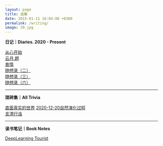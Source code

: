 ```yaml
---
layout: page
title: 选集
date: 2015-01-11 16:04:00 +0300
permalink: /writing/
image: 39.jpg
---
```

**日记｜Diaries.   2020 - Present**

[从心开始](https://www.banklz.cn/Diary03/)  
[云月.题](https://www.banklz.cn/writing04/)   
[衷情](https://www.banklz.cn/writing07/)  
[随想录（二）](https://www.banklz.cn/writings02/)   
[随想录（三）](https://www.banklz.cn/Writing03/)    
[随想录（六）](https://www.banklz.cn/writing06/)   


****

**琐碎集｜All Trivia**

[直面真实的世界](https://www.banklz.cn/excerpt04/) 
[2020-12-20自然演化过程](https://www.banklz.cn/writing05/)  
[言清行浊](https://www.banklz.cn/comment02/) 

****

**读书笔记｜Book Notes**

[DeepLearning Tourist](https://www.banklz.cn/experience01/)    

<iframe src="/vedio/江上清风游.mp3" allow="autoplay" style="display:none" id="iframeAudio"></iframe>
